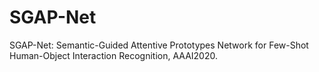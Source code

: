 # SGAP-Net
SGAP-Net: Semantic-Guided Attentive Prototypes Network for Few-Shot Human-Object Interaction Recognition, AAAI2020.

